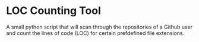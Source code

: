 # LOC Counting Tool
A small python script that will scan through the repositories of a Github user and count the lines of code (LOC) for certain prefdefined file extensions.
